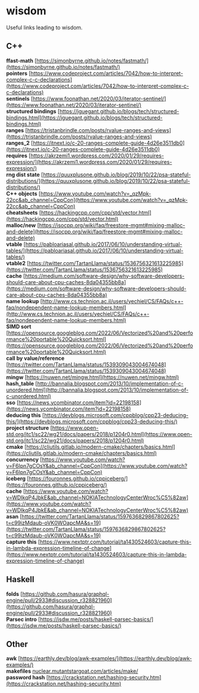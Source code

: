 # wisdom
Useful links leading to wisdom.


## C++
**ffast-math** [https://simonbyrne.github.io/notes/fastmath/](https://simonbyrne.github.io/notes/fastmath/)  
**pointers** [https://www.codeproject.com/articles/7042/how-to-interpret-complex-c-c-declarations](https://www.codeproject.com/articles/7042/how-to-interpret-complex-c-c-declarations)  
**sentinels** [https://www.foonathan.net/2020/03/iterator-sentinel/](https://www.foonathan.net/2020/03/iterator-sentinel/)  
**structured bindings** [https://jguegant.github.io/blogs/tech/structured-bindings.html](https://jguegant.github.io/blogs/tech/structured-bindings.html)  
**ranges** [https://tristanbrindle.com/posts/rvalue-ranges-and-views](https://tristanbrindle.com/posts/rvalue-ranges-and-views)  
**ranges_2** [https://itnext.io/c-20-ranges-complete-guide-4d26e3511db0](https://itnext.io/c-20-ranges-complete-guide-4d26e3511db0)  
**requires** [https://akrzemi1.wordpress.com/2020/01/29/requires-expression/](https://akrzemi1.wordpress.com/2020/01/29/requires-expression/)  
**rng dist state** [https://quuxplusone.github.io/blog/2019/10/22/psa-stateful-distributions/](https://quuxplusone.github.io/blog/2019/10/22/psa-stateful-distributions/)  
**C++ objects** [https://www.youtube.com/watch?v=_qzMpk-22cc&ab_channel=CppCon](https://www.youtube.com/watch?v=_qzMpk-22cc&ab_channel=CppCon)  
**cheatsheets** [https://hackingcpp.com/cpp/std/vector.html](https://hackingcpp.com/cpp/std/vector.html)  
**malloc/new** [https://isocpp.org/wiki/faq/freestore-mgmt#mixing-malloc-and-delete](https://isocpp.org/wiki/faq/freestore-mgmt#mixing-malloc-and-delete)  
**vtable** [https://pabloariasal.github.io/2017/06/10/understanding-virtual-tables/](https://pabloariasal.github.io/2017/06/10/understanding-virtual-tables/)  
**vtable2** [https://twitter.com/TartanLlama/status/1536756321613225985](https://twitter.com/TartanLlama/status/1536756321613225985)  
**cache** [https://medium.com/software-design/why-software-developers-should-care-about-cpu-caches-8da04355bb8a](https://medium.com/software-design/why-software-developers-should-care-about-cpu-caches-8da04355bb8a)  
**name lookup** [http://www.cs.technion.ac.il/users/yechiel/CS/FAQs/c++-faq/nondependent-name-lookup-members.html](http://www.cs.technion.ac.il/users/yechiel/CS/FAQs/c++-faq/nondependent-name-lookup-members.html)  
**SIMD sort** [https://opensource.googleblog.com/2022/06/Vectorized%20and%20performance%20portable%20Quicksort.html](https://opensource.googleblog.com/2022/06/Vectorized%20and%20performance%20portable%20Quicksort.html)  
**call by value/reference** [https://twitter.com/TartanLlama/status/1539309043004674048](https://twitter.com/TartanLlama/status/1539309043004674048)  
**mingw** [https://nuwen.net/mingw.html](https://nuwen.net/mingw.html)  
**hash_table** [http://bannalia.blogspot.com/2013/10/implementation-of-c-unordered.html](http://bannalia.blogspot.com/2013/10/implementation-of-c-unordered.html)  
**sso** [https://news.ycombinator.com/item?id=22198158](https://news.ycombinator.com/item?id=22198158)  
**deducing this** [https://devblogs.microsoft.com/cppblog/cpp23-deducing-this/](https://devblogs.microsoft.com/cppblog/cpp23-deducing-this/)  
**project structure** [https://www.open-std.org/jtc1/sc22/wg21/docs/papers/2018/p1204r0.html](https://www.open-std.org/jtc1/sc22/wg21/docs/papers/2018/p1204r0.html)  
**cmake** [https://cliutils.gitlab.io/modern-cmake/chapters/basics.html](https://cliutils.gitlab.io/modern-cmake/chapters/basics.html)  
**concurrency** [https://www.youtube.com/watch?v=F6Ipn7gCOsY&ab_channel=CppCon](https://www.youtube.com/watch?v=F6Ipn7gCOsY&ab_channel=CppCon)  
**iceberg** [https://fouronnes.github.io/cppiceberg/](https://fouronnes.github.io/cppiceberg/)  
**cache** [https://www.youtube.com/watch?v=WDIkqP4JbkE&ab_channel=NOKIATechnologyCenterWroc%C5%82aw](https://www.youtube.com/watch?v=WDIkqP4JbkE&ab_channel=NOKIATechnologyCenterWroc%C5%82aw)  
**asan** [https://twitter.com/TartanLlama/status/1597636829867802625?t=c99izMdaub-oVK0WOapcMA&s=19](https://twitter.com/TartanLlama/status/1597636829867802625?t=c99izMdaub-oVK0WOapcMA&s=19)  
**capture this** [https://www.nextptr.com/tutorial/ta1430524603/capture-this-in-lambda-expression-timeline-of-change](https://www.nextptr.com/tutorial/ta1430524603/capture-this-in-lambda-expression-timeline-of-change)  


## Haskell
**folds** [https://github.com/hasura/graphql-engine/pull/2933#discussion_r328821960](https://github.com/hasura/graphql-engine/pull/2933#discussion_r328821960)  
**Parsec intro** [https://jsdw.me/posts/haskell-parsec-basics/](https://jsdw.me/posts/haskell-parsec-basics/)  

## Other
**awk** [https://earthly.dev/blog/awk-examples/](https://earthly.dev/blog/awk-examples/)  
**makefiles** [nuclear.mutantstargoat.com/articles/make/](nuclear.mutantstargoat.com/articles/make/)  
**password hash** [https://crackstation.net/hashing-security.htm](https://crackstation.net/hashing-security.htm)  
